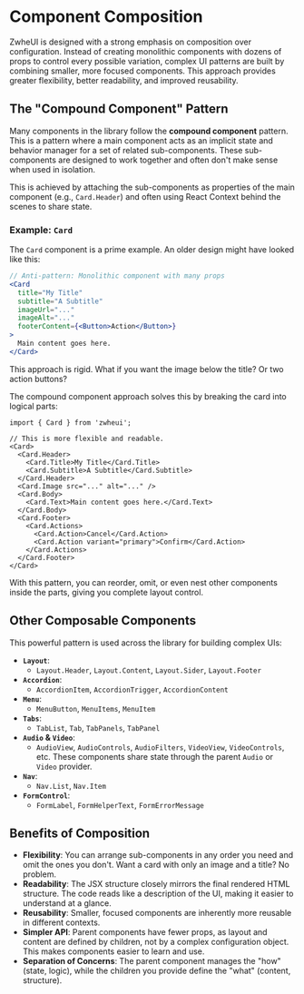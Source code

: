 # Component Composition

ZwheUI is designed with a strong emphasis on composition over configuration. Instead of creating monolithic components with dozens of props to control every possible variation, complex UI patterns are built by combining smaller, more focused components. This approach provides greater flexibility, better readability, and improved reusability.

## The "Compound Component" Pattern

Many components in the library follow the **compound component** pattern. This is a pattern where a main component acts as an implicit state and behavior manager for a set of related sub-components. These sub-components are designed to work together and often don't make sense when used in isolation.

This is achieved by attaching the sub-components as properties of the main component (e.g., `Card.Header`) and often using React Context behind the scenes to share state.

### Example: `Card`

The `Card` component is a prime example. An older design might have looked like this:

```jsx
// Anti-pattern: Monolithic component with many props
<Card 
  title="My Title"
  subtitle="A Subtitle"
  imageUrl="..."
  imageAlt="..."
  footerContent={<Button>Action</Button>}
>
  Main content goes here.
</Card>
```

This approach is rigid. What if you want the image below the title? Or two action buttons?

The compound component approach solves this by breaking the card into logical parts:

```tsx
import { Card } from 'zwheui';

// This is more flexible and readable.
<Card>
  <Card.Header>
    <Card.Title>My Title</Card.Title>
    <Card.Subtitle>A Subtitle</Card.Subtitle>
  </Card.Header>
  <Card.Image src="..." alt="..." />
  <Card.Body>
    <Card.Text>Main content goes here.</Card.Text>
  </Card.Body>
  <Card.Footer>
    <Card.Actions>
      <Card.Action>Cancel</Card.Action>
      <Card.Action variant="primary">Confirm</Card.Action>
    </Card.Actions>
  </Card.Footer>
</Card>
```

With this pattern, you can reorder, omit, or even nest other components inside the parts, giving you complete layout control.

## Other Composable Components

This powerful pattern is used across the library for building complex UIs:

-   **`Layout`**:
    -   `Layout.Header`, `Layout.Content`, `Layout.Sider`, `Layout.Footer`
-   **`Accordion`**:
    -   `AccordionItem`, `AccordionTrigger`, `AccordionContent`
-   **`Menu`**:
    -   `MenuButton`, `MenuItems`, `MenuItem`
-   **`Tabs`**:
    -   `TabList`, `Tab`, `TabPanels`, `TabPanel`
-   **`Audio` & `Video`**:
    -   `AudioView`, `AudioControls`, `AudioFilters`, `VideoView`, `VideoControls`, etc. These components share state through the parent `Audio` or `Video` provider.
-   **`Nav`**:
    -   `Nav.List`, `Nav.Item`
-   **`FormControl`**:
    -   `FormLabel`, `FormHelperText`, `FormErrorMessage`

## Benefits of Composition

-   **Flexibility**: You can arrange sub-components in any order you need and omit the ones you don't. Want a card with only an image and a title? No problem.
-   **Readability**: The JSX structure closely mirrors the final rendered HTML structure. The code reads like a description of the UI, making it easier to understand at a glance.
-   **Reusability**: Smaller, focused components are inherently more reusable in different contexts.
-   **Simpler API**: Parent components have fewer props, as layout and content are defined by children, not by a complex configuration object. This makes components easier to learn and use.
-   **Separation of Concerns**: The parent component manages the "how" (state, logic), while the children you provide define the "what" (content, structure).
